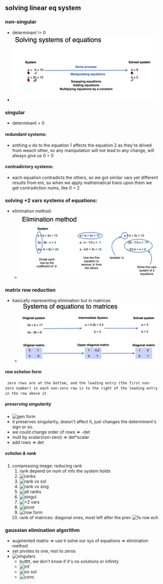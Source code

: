 ## solving linear eq system

### non-singular
- determinant != 0 
- ![eq process](./img/image.png)

### singular
- determinant = 0
#### redundant systems: 

- anthing u do to the equation 1 affects the equation 2 as they're drived from weach other, so any manipulation will not lead to any change, will always give us 0 = 0 
  
#### contradictory systems: 
- each equation contradicts the others, so we got similar vars yet different results from em, so when we apply mathematical trans upon them we get contradiction nums, like 0 = 2

### solving +2 vars systems of equations:
- elimination method:
  - ![eliminate](./img/image-1.png)


### matrix row reduction
- basically representing elimination but in matrices
  - ![mat reduction](./img/image-2.png)

#### row echelon form
``` zero rows are at the bottom, and the leading entry (the first non-zero number) in each non-zero row is to the right of the leading entry in the row above it``` 

##### preserving singularity
  - ![gen form](./img/image-3.png)
  - it preserves singularity, doesn't affect it, just changes the determinent's sign or so.
  - we could change order of rows => -det
  - mult by scalar(non-zero) => det*scalar
  - add rows => det

##### echelon & rank
1. compressing image: reducing rank
   1. rank depend on num of info the system holds
   2. ![ranks](./img/image-4.png)
   3. ![rank vs sol](./img/image-5.png)
   4. ![rank vs sing](./img/image-6.png)
   5. ![all ranks](./img/image-7.png)
   6. ![singul](./img/image-8.png)
   7. ![+2 vars](./img/image-9.png)
   8. ![pivot](./img/image-10.png)
   9. ![row form](./img/image-11.png)
   10. rank of matrices: diagonal ones, most left after the prev ![1s row ech](./img/image-12.png)
   

### gaussian elimination algorithm
- augmented matrix => use ti solve our sys of equations => elimination method
- set pivotes to one, rest to zeros
- ![singulars](./img/image-13.png)
  - butttt, we don't know if it's no solutions or infinity
  - ![inf](./img/image-14.png)
  - ![no sol](./img/image-15.png)
  - ![conc](./img/image-16.png)
  


  







